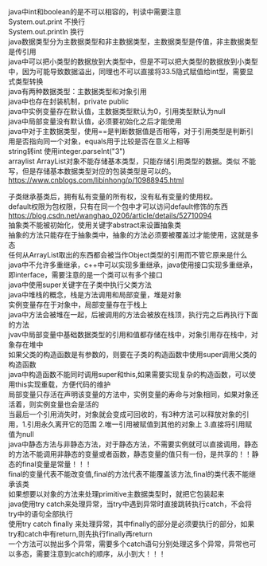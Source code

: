 java中int和boolean的是不可以相容的，判读中需要注意        
System.out.print  不换行       
System.out.println  换行       
java数据类型分为主数据类型和非主数据类型，主数据类型是传值，非主数据类型是传引用     
java中可以把小类型的数据放到大类型中，但是不可以把大类型的数据放到小类型中，因为可能导致数据溢出，同理也不可以直接将33.5隐式赋值给int型，需要显式类型转换    
java有两种数据类型：主数据类型和对象引用   
java中也存在封装机制，private public    
java中实例变量存在默认值，主数据类型默认为0，引用类型默认为null    
java中局部变量没有默认值，必须要初始化之后才能使用   
java中对于主数据类型，使用==是判断数据值是否相等，对于引用类型是判断引用是否指向同一个对象，equals用于比较是否在意义上相等      
string转int 使用integer.parseInt("3")    
arraylist  ArrayList对象不能存储基本类型，只能存储引用类型的数据。类似 <int> 不能写，但是存储基本数据类型对应的包装类型是可以的。    
https://www.cnblogs.com/libinhong/p/10988945.html      

子类继承基类后，拥有私有变量的所有权，没有私有变量的使用权。         
default权限为包权限，只有在同一个包中才可以访问default修饰的东西         
https://blog.csdn.net/wanghao_0206/article/details/52710094       
抽象类不能被初始化，使用关键字abstract来设置抽象类     
抽象的方法只能存在于抽象类中，抽象的方法必须要被覆盖过才能使用，这就是多态       
任何从ArrayList<Object>取出的东西都会被当作Object类型的引用而不管它原来是什么   
java中不允许多重继承，c++中可以实现多重继承，java使用接口实现多重继承，即interface，需要注意的是一个类可以有多个接口  
java中使用super关键字在子类中执行父类方法   
java中堆栈的概念，栈是方法调用和局部变量，堆是对象    
实例变量存在于对象中，局部变量存在于栈上   
java中方法会被堆在一起，后被调用的方法会被放在栈顶，执行完之后再执行下面的方法    
jvav中局部变量中基础数据类型的引用和值都存储在栈中，对象引用存在栈中，对象存在堆中    
如果父类的构造函数是有参数的，则要在子类的构造函数中使用super调用父类的构造函数    
java中构造函数不能同时调用super和this,如果需要实现复杂的构造函数，可以使用this实现重载，方便代码的维护    
局部变量只存活在声明该变量的方法中，实例变量的寿命与对象相同，如果对象还活着，则实例变量也会是活的  
当最后一个引用消失时，对象就会变成可回收的，有3种方法可以释放对象的引用，1.引用永久离开它的范围 2.唯一引用被赋值到其他的对象上 3.直接将引用赋值为null  
java中静态方法与非静态方法，对于静态方法，不需要实例就可以直接调用，静态的方法不能调用非静态的变量或者函数，静态变量的值只有一份，是共享的！！静态的final变量是常量！！！    
final的变量代表不能改变值,final的方法代表不能覆盖该方法,final的类代表不能继承该类       
如果想要以对象的方法来处理primitive主数据类型时，就把它包装起来   
java使用try catch来处理异常，当try中遇到异常时直接跳转执行catch，不会将try中的语句全部执行   
使用try catch finally 来处理异常，其中finally的部分是必须要执行的部分，如果try和catch中有return,则先执行finally再return  
一个方法可以抛出多个异常，需要多个catch语句分别处理这多个异常，异常也可以多态，需要注意到catch的顺序，从小到大！！！   
